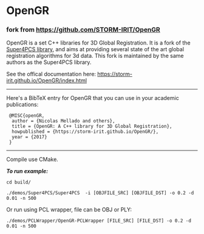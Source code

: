 # OpenGR

### fork from https://github.com/STORM-IRIT/OpenGR

OpenGR is a set C++ libraries for 3D Global Registration.
It is a fork of the [Super4PCS library](https://github.com/nmellado/Super4PCS), and aims at providing several state of the art global registration algorithms for 3d data.
This fork is maintained by the same authors as the Super4PCS library.

See the offical documentation here: https://storm-irit.github.io/OpenGR/index.html

********
Here's a BibTeX entry for OpenGR that you can use in your academic publications:

```
 @MISC{openGR,
  author = {Nicolas Mellado and others},
  title = {OpenGR: A C++ library for 3D Global Registration},
  howpublished = {https://storm-irit.github.io/OpenGR/},
  year = {2017}
 }
 ```

********

Compile use CMake.


***To run example:***
```
cd build/

./demos/Super4PCS/Super4PCS  -i [OBJFILE_SRC] [OBJFILE_DST] -o 0.2 -d 0.01 -n 500

```

Or run using PCL wrapper, file can be OBJ or PLY:
```
./demos/PCLWrapper/OpenGR-PCLWrapper [FILE_SRC] [FILE_DST] -o 0.2 -d 0.01 -n 500
```
